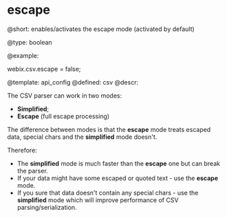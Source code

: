 escape
=============


@short: enables/activates the escape mode (activated by default)
	

@type: boolean

@example:

webix.csv.escape = false;

@template:	api_config
@defined:	csv	
@descr:

The CSV parser can work in two modes:

- **Simplified**; 
- **Escape** (full escape processing)

The difference between modes is that the **escape** mode treats escaped data, special chars and the **simplified** mode doesn't.

Therefore:

- The **simplified** mode is much faster than the **escape** one but can break the parser.
- If your data might have some escaped or quoted text  - use the **escape** mode.
- If you sure that data doesn't contain any special chars - use the **simplified** mode which will improve performance of CSV parsing/serialization.




